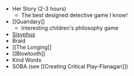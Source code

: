  - Her Story (2-3 hours)
   - The best designed detective game I know!
 - [[Quandary]]
   - Interesting children's philosophy game
 - [Sisyphus](https://gprosser.itch.io/sisyphus)
 - Braid
 - [[The Longing]]
 - [[Blowtooth]]
 - Kind Words
 - SOBA (see [[Creating Critical Play-Flanagan]])